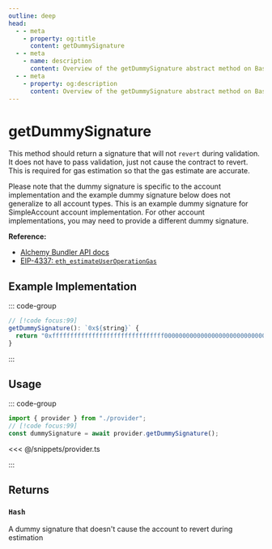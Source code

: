 ```yaml
---
outline: deep
head:
  - - meta
    - property: og:title
      content: getDummySignature
  - - meta
    - name: description
      content: Overview of the getDummySignature abstract method on BaseSmartContractAccount
  - - meta
    - property: og:description
      content: Overview of the getDummySignature abstract method on BaseSmartContractAccount
---
```


# getDummySignature

This method should return a signature that will not `revert` during validation. It does not have to pass validation, just not cause the contract to revert. This is required for gas estimation so that the gas estimate are accurate.

Please note that the dummy signature is specific to the account implementation and the example dummy signature below does not generalize to all account types. This is an example dummy signature for SimpleAccount account implementation. For other account implementations, you may need to provide a different dummy signature.

**Reference:**

- [Alchemy Bundler API docs](https://docs.alchemy.com/reference/eth-estimateuseroperationgas#dummy-signature-for-simpleaccount)
- [EIP-4337: `eth_estimateUserOperationGas`](https://eips.ethereum.org/EIPS/eip-4337#-eth_estimateuseroperationgas)

## Example Implementation

::: code-group

```ts [example.ts]
// [!code focus:99]
getDummySignature(): `0x${string}` {
  return "0xfffffffffffffffffffffffffffffff0000000000000000000000000000000007aaaaaaaaaaaaaaaaaaaaaaaaaaaaaaaaaaaaaaaaaaaaaaaaaaaaaaaaaaaaaaa1c";
}
```

:::

## Usage

::: code-group

```ts [example.ts]
import { provider } from "./provider";
// [!code focus:99]
const dummySignature = await provider.getDummySignature();
```

<<< @/snippets/provider.ts

:::

## Returns

### `Hash`

A dummy signature that doesn't cause the account to revert during estimation
